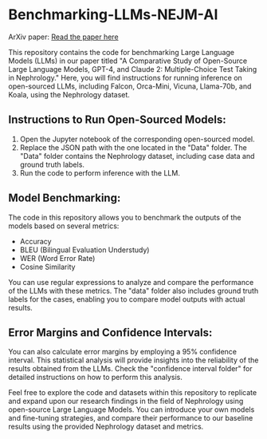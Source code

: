 # Benchmarking-LLMs-NEJM-AI
ArXiv paper: [Read the paper here](https://arxiv.org/pdf/2308.04709.pdf)

This repository contains the code for benchmarking Large Language Models (LLMs) in our paper titled "A Comparative Study of Open-Source Large Language Models, GPT-4, and Claude 2: Multiple-Choice Test Taking in Nephrology." Here, you will find instructions for running inference on open-sourced LLMs, including Falcon, Orca-Mini, Vicuna, Llama-70b, and Koala, using the Nephrology dataset.

## Instructions to Run Open-Sourced Models:
1. Open the Jupyter notebook of the corresponding open-sourced model.
2. Replace the JSON path with the one located in the "Data" folder. The "Data" folder contains the Nephrology dataset, including case data and ground truth labels.
3. Run the code to perform inference with the LLM.

## Model Benchmarking:
The code in this repository allows you to benchmark the outputs of the models based on several metrics:

- Accuracy
- BLEU (Bilingual Evaluation Understudy)
- WER (Word Error Rate)
- Cosine Similarity

You can use regular expressions to analyze and compare the performance of the LLMs with these metrics. The "data" folder also includes ground truth labels for the cases, enabling you to compare model outputs with actual results.

## Error Margins and Confidence Intervals:
You can also calculate error margins by employing a 95% confidence interval. This statistical analysis will provide insights into the reliability of the results obtained from the LLMs. Check the "confidence interval folder" for detailed instructions on how to perform this analysis.

Feel free to explore the code and datasets within this repository to replicate and expand upon our research findings in the field of Nephrology using open-source Large Language Models. You can introduce your own models and fine-tuning strategies, and compare their performance to our baseline results using the provided Nephrology dataset and metrics.
